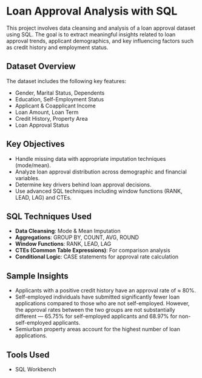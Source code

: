 # Loan Approval Analysis with SQL

This project involves data cleansing and analysis of a loan approval dataset using SQL. The goal is to extract meaningful insights related to loan approval trends, applicant demographics, and key influencing factors such as credit history and employment status.

## Dataset Overview
The dataset includes the following key features:
- Gender, Marital Status, Dependents
- Education, Self-Employment Status
- Applicant & Coapplicant Income
- Loan Amount, Loan Term
- Credit History, Property Area
- Loan Approval Status

## Key Objectives
- Handle missing data with appropriate imputation techniques (mode/mean).
- Analyze loan approval distribution across demographic and financial variables.
- Determine key drivers behind loan approval decisions.
- Use advanced SQL techniques including window functions (RANK, LEAD, LAG) and CTEs.

## SQL Techniques Used
- **Data Cleansing**: Mode & Mean Imputation
- **Aggregations**: GROUP BY, COUNT, AVG, ROUND
- **Window Functions**: RANK, LEAD, LAG
- **CTEs (Common Table Expressions)**: For comparison analysis
- **Conditional Logic**: CASE statements for approval rate calculation

## Sample Insights
- Applicants with a positive credit history have an approval rate of ≈ 80%.
- Self-employed individuals have submitted significantly fewer loan applications compared to those who are not self-employed. However, the approval rates between the two groups are not substantially different — 65.75% for self-employed applicants and 68.97% for non-self-employed applicants.
- Semiurban property areas account for the highest number of loan applications.

## Tools Used
- SQL Workbench
